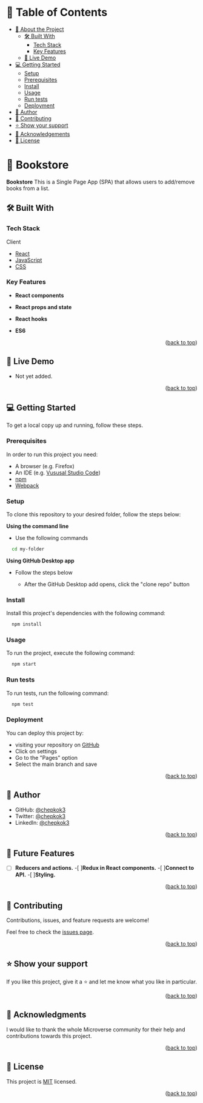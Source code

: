 <a name="readme-top"></a>

# 📗 Table of Contents

- [📖 About the Project](#about-project)
  - [🛠 Built With](#built-with)
    - [Tech Stack](#tech-stack)
    - [Key Features](#key-features)
  - [🚀 Live Demo](#live-demo)
- [💻 Getting Started](#getting-started)
  - [Setup](#setup)
  - [Prerequisites](#prerequisites)
  - [Install](#install)
  - [Usage](#usage)
  - [Run tests](#run-tests)
  - [Deployment](#triangular_flag_on_post-deployment)
- [👥 Author](#author)
- [🤝 Contributing](#contributing)
- [⭐️ Show your support](#support)
- [🙏 Acknowledgements](#acknowledgements)
- [📝 License](#license)

# 📖 Bookstore <a name="about-project"></a>

**Bookstore** This is a Single Page App (SPA) that allows users to add/remove books from a list.

## 🛠 Built With <a name="built-with"></a>

### Tech Stack <a name="tech-stack"></a>

<summary>Client</summary>
<ul>
  <li><a href="https://reactjs.org/">React</a></li>
  <li><a href="https://www.javascript.com/">JavaScript</a></li>
  <li><a href="https://developer.mozilla.org/en-US/docs/Learn/CSS/First_steps/What_is_CSS">CSS</a></li>
</ul>

### Key Features <a name="key-features"></a>

- **React components**

- **React props and state**

- **React hooks**

- **ES6**

<p align="right">(<a href="#readme-top">back to top</a>)</p>

## 🚀 Live Demo <a name="live-demo"></a>

- Not yet added.

<p align="right">(<a href="#readme-top">back to top</a>)</p>

## 💻 Getting Started <a name="getting-started"></a>

To get a local copy up and running, follow these steps.

### Prerequisites

In order to run this project you need:

- A browser (e.g. Firefox)
- An IDE (e.g. [Vususal Studio Code](https://code.visualstudio.com/download))
- [npm](https://nodejs.org/en/)
- [Webpack](https://webpack.js.org/)

### Setup

To clone this repository to your desired folder, follow the steps below:

**Using the command line**

- Use the following commands

```sh
  cd my-folder

```

**Using GitHub Desktop app**

- Follow the steps below

  - After the GitHub Desktop add opens, click the "clone repo" button

### Install

Install this project's dependencies with the following command:

```sh
  npm install
```

### Usage

To run the project, execute the following command:

```sh
  npm start
```

### Run tests

To run tests, run the following command:

```sh
  npm test
```

### Deployment

You can deploy this project by:

- visiting your repository on [GitHub](https://github.com)
- Click on settings
- Go to the "Pages" option
- Select the main branch and save

<p align="right">(<a href="#readme-top">back to top</a>)</p>

## 👥 Author <a name="author"></a>

- GitHub: [@chepkok3](https://github.com/chepkok3)
- Twitter: [@chepkok3](https://twitter.com/home)
- LinkedIn: [@chepkok3](https://www.linkedin.com/in/kibor-stanley-350b8a123/)

<p align="right">(<a href="#readme-top">back to top</a>)</p>

## 🔭 Future Features <a name="future-features"></a>

- [ ] **Reducers and actions.** -[ ]**Redux in React components.** -[ ]**Connect to API.** -[ ]**Styling.**

<p align="right">(<a href="#readme-top">back to top</a>)</p>

## 🤝 Contributing <a name="contributing"></a>

Contributions, issues, and feature requests are welcome!

Feel free to check the [issues page](../../issues/).

<p align="right">(<a href="#readme-top">back to top</a>)</p>

## ⭐️ Show your support <a name="support"></a>

If you like this project, give it a ⭐️ and let me know what you like in particular.

<p align="right">(<a href="#readme-top">back to top</a>)</p>

## 🙏 Acknowledgments <a name="acknowledgements"></a>

I would like to thank the whole Microverse community for their help and contributions towards this project.

<p align="right">(<a href="#readme-top">back to top</a>)</p>

## 📝 License <a name="license"></a>

This project is [MIT](https://github.com/chepkok3/Math-Magicians/blob/set-up/MIT%20License) licensed.

<p align="right">(<a href="#readme-top">back to top</a>)</p>
